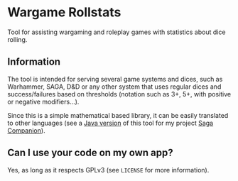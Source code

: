 # Wargame Rollstats

Tool for assisting wargaming and roleplay games with statistics about dice rolling. 

## Information

The tool is intended for serving several game systems and dices, such as Warhammer, SAGA, D&D or any other system that uses regular dices and success/failures based on thresholds (notation such as 3+, 5+, with positive or negative modifiers...). 

Since this is a simple mathematical based library, it can be easily translated to other languages (see a [Java version](https://github.com/piartz/saga-companion/blob/main/app/src/main/java/com/piartz/sagacompanion/WargameStats.java) of this tool for my project [Saga Companion](https://github.com/piartz/saga-companion)).

## Can I use your code on my own app?

Yes, as long as it respects GPLv3 (see `LICENSE` for more information).
